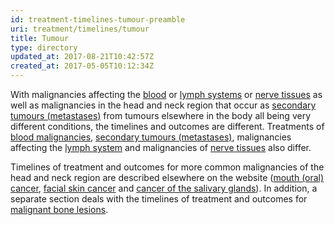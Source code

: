 ```yaml
---
id: treatment-timelines-tumour-preamble
uri: treatment/timelines/tumour
title: Tumour
type: directory
updated_at: 2017-08-21T10:42:57Z
created_at: 2017-05-05T10:12:34Z
---
```


<p>With malignancies affecting the <a href="/treatment/surgery/tumour/blood-malignancy">blood</a>    or <a href="/treatment/surgery/tumour/other">lymph systems</a>    or <a href="/treatment/surgery/tumour/other">nerve tissues</a>    as well as malignancies in the head and neck region that
    occur as <a href="/treatment/surgery/tumour/metastases">secondary tumours (metastases)</a>    from tumours elsewhere in the body all being very different
    conditions, the timelines and outcomes are different. Treatments
    of <a href="/treatment/timelines/tumour/blood-malignancy">blood malignancies</a>,
    <a href="/treatment/timelines/tumour/metastases">secondary tumours (metastases)</a>,
    malignancies affecting the <a href="/treatment/timelines/tumour/other">lymph system</a>    and malignancies of <a href="/treatment/timelines/tumour/other">nerve tissues</a>    also differ.</p>
<p>Timelines of treatment and outcomes for more common malignancies
    of the head and neck region are described elsewhere on the
    website (<a href="/treatment/timelines/cancer/mouth-cancer">mouth (oral) cancer</a>,
    <a href="/treatment/timelines/cancer/facial-skin-cancer">facial skin cancer</a>    and <a href="/treatment/timelines/cancer/salivary-gland-cancer">cancer of the salivary glands</a>).
    In addition, a separate section deals with the timelines
    of treatment and outcomes for <a href="/treatment/timelines/bone-lesion">malignant bone lesions</a>.</p>
